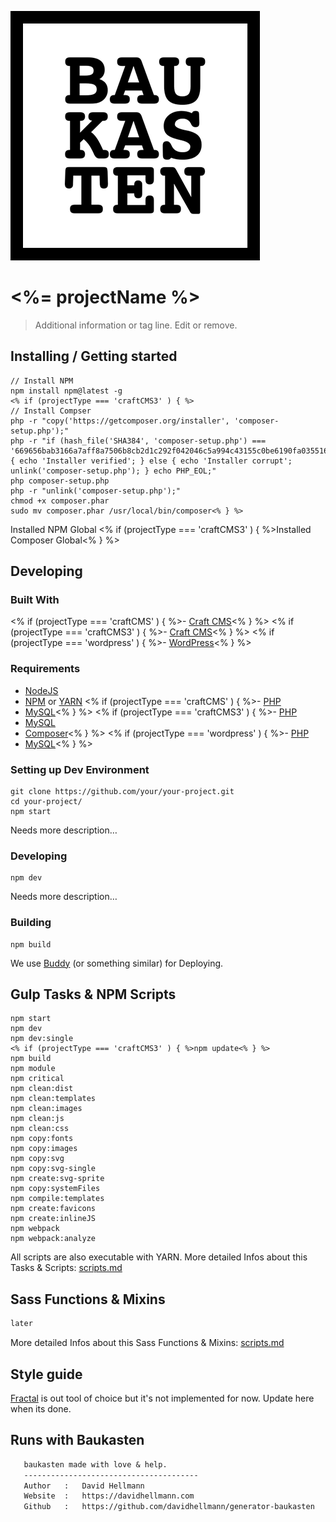 ![Logo of the project](./images/logo.sample.png)

# <%= projectName %>
> Additional information or tag line. Edit or remove.

## Installing / Getting started
```shell
// Install NPM
npm install npm@latest -g
<% if (projectType === 'craftCMS3' ) { %>
// Install Compser
php -r "copy('https://getcomposer.org/installer', 'composer-setup.php');"
php -r "if (hash_file('SHA384', 'composer-setup.php') === '669656bab3166a7aff8a7506b8cb2d1c292f042046c5a994c43155c0be6190fa0355160742ab2e1c88d40d5be660b410') { echo 'Installer verified'; } else { echo 'Installer corrupt'; unlink('composer-setup.php'); } echo PHP_EOL;"
php composer-setup.php
php -r "unlink('composer-setup.php');"
chmod +x composer.phar
sudo mv composer.phar /usr/local/bin/composer<% } %>
```

Installed NPM Global
<% if (projectType === 'craftCMS3' ) { %>Installed Composer Global<% } %>

## Developing
### Built With
<% if (projectType === 'craftCMS' ) { %>- [Craft CMS](https://craftcms.com/)<% } %>
<% if (projectType === 'craftCMS3' ) { %>- [Craft CMS](https://craftcms.com/)<% } %>
<% if (projectType === 'wordpress' ) { %>- [WordPress](https://wordpress.org/)<% } %>

### Requirements
- [NodeJS](https://nodejs.org/en/)
- [NPM](https://www.npmjs.com/) or [YARN](https://yarnpkg.com/lang/en/)
<% if (projectType === 'craftCMS' ) { %>- [PHP](http://php.net/)
- [MySQL](https://www.mysql.com)<% } %>
<% if (projectType === 'craftCMS3' ) { %>- [PHP](http://php.net/)
- [MySQL](https://www.mysql.com)
- [Composer](https://getcomposer.org/)<% } %>
<% if (projectType === 'wordpress' ) { %>- [PHP](http://php.net/)
- [MySQL](https://www.mysql.com)<% } %>

### Setting up Dev Environment
```shell
git clone https://github.com/your/your-project.git
cd your-project/
npm start
```

Needs more description…

### Developing
```shell
npm dev
```

Needs more description…

### Building
```shell
npm build
```

We use [Buddy](https://buddy.works/) (or something similar) for Deploying.

## Gulp Tasks & NPM Scripts
```shell
npm start
npm dev
npm dev:single
<% if (projectType === 'craftCMS3' ) { %>npm update<% } %>
npm build
npm module
npm critical
npm clean:dist
npm clean:templates
npm clean:images
npm clean:js
npm clean:css
npm copy:fonts
npm copy:images
npm copy:svg
npm copy:svg-single
npm create:svg-sprite
npm copy:systemFiles
npm compile:templates
npm create:favicons
npm create:inlineJS
npm webpack
npm webpack:analyze
```

All scripts are also executable with YARN.
More detailed Infos about this Tasks & Scripts: [scripts.md](./docs/scripts-tasks.md)

## Sass Functions & Mixins
```scss
later
```

More detailed Infos about this Sass Functions & Mixins: [scripts.md](./docs/functions-mixins.md)

## Style guide
[Fractal](http://fractal.build/) is out tool of choice but it's not implemented for now. Update here when its done.

## Runs with Baukasten
```txt
   baukasten made with love & help.
   ---------------------------------------
   Author   :   David Hellmann
   Website  :   https://davidhellmann.com
   Github   :   https://github.com/davidhellmann/generator-baukasten
```

